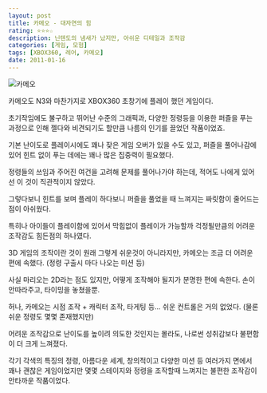```yaml
---
layout: post
title: 카메오 - 대자연의 힘
rating: ⭐️⭐️⭐️☆
description: 닌텐도의 냄새가 났지만, 아쉬운 디테일과 조작감
categories: [게임, 모험]
tags: [XBOX360, 레어, 카메오]
date: 2011-01-16
---
```


![카메오](../../review/img/2011/kameo.jpg)

카메오도 N3와 마찬가지로 XBOX360 초창기에 플레이 했던 게임이다.

초기작임에도 불구하고 뛰어난 수준의 그래픽과, 다양한 정령등을 이용한 퍼즐을 푸는 과정으로 인해 젤다와 비견되기도 할만큼 나름의 인기를 끌었던 작품이었죠.

기본 난이도로 플레이시에도 꽤나 잦은 게임 오버가 있을 수도 있고, 퍼즐을 풀어나감에 있어 힌트 없이 푸는 데에는 꽤나 많은 집중력이 필요했다. 

정령들의 쓰임과 주어진 여건을 고려해 문제를 풀어나가야 하는데, 적어도 나에게 있어선 이 것이 직관적이지 않았다.

그렇다보니 힌트를 보며 플레이 하다보니 퍼즐을 풀었을 때 느껴지는 짜릿함이 줄어드는 점이 아쉬웠다.

특히나 아이들이 플레이함에 있어서 막힘없이 플레이가 가능할까 걱정될만큼의 어려운 조작감도 힘든점의 하나였다.

3D 게임의 조작이란 것이 원래 그렇게 쉬운것이 아니라지만, 카메오는 조금 더 어려운 편에 속했다. (정령 구출시 마다 나오는 미션 등) 

사실 마리오는 2D라는 점도 있지만, 어떻게 조작해야 될지가 분명한 편에 속한다. 손이 안따라주고, 타이밍을 놓쳤을뿐.

허나, 카메오는 시점 조작 + 캐릭터 조작, 타게팅 등... 쉬운 컨트롤은 거의 없었다. (물론 쉬운 정령도 몇몇 존재했지만)

어려운 조작감으로 난이도를 높이려 의도한 것인지는 몰라도, 나로썬 성취감보다 불편함이 더 크게 느껴졌다.

각기 각색의 특징의 정령, 아름다운 세계, 창의적이고 다양한 미션 등 여러가지 면에서 꽤나 괜찮은 게임이었지만 몇몇 스테이지와 정령을 조작할때 느껴지는 불편한 조작감이 안타까운 작품이었다.

